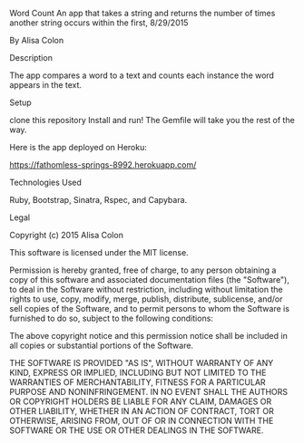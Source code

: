 Word Count
An app that takes a string and returns the number of times another string occurs within the first, 8/29/2015

By Alisa Colon

Description

The app compares a word to a text and counts each instance the word appears in the text.

Setup

clone this repository
Install and run!
The Gemfile will take you the rest of the way.

Here is the app deployed on Heroku:

https://fathomless-springs-8992.herokuapp.com/

Technologies Used

Ruby, Bootstrap, Sinatra, Rspec, and Capybara.

Legal

Copyright (c) 2015 Alisa Colon

This software is licensed under the MIT license.

Permission is hereby granted, free of charge, to any person obtaining a copy of this software and associated documentation files (the "Software"), to deal in the Software without restriction, including without limitation the rights to use, copy, modify, merge, publish, distribute, sublicense, and/or sell copies of the Software, and to permit persons to whom the Software is furnished to do so, subject to the following conditions:

The above copyright notice and this permission notice shall be included in all copies or substantial portions of the Software.

THE SOFTWARE IS PROVIDED "AS IS", WITHOUT WARRANTY OF ANY KIND, EXPRESS OR IMPLIED, INCLUDING BUT NOT LIMITED TO THE WARRANTIES OF MERCHANTABILITY, FITNESS FOR A PARTICULAR PURPOSE AND NONINFRINGEMENT. IN NO EVENT SHALL THE AUTHORS OR COPYRIGHT HOLDERS BE LIABLE FOR ANY CLAIM, DAMAGES OR OTHER LIABILITY, WHETHER IN AN ACTION OF CONTRACT, TORT OR OTHERWISE, ARISING FROM, OUT OF OR IN CONNECTION WITH THE SOFTWARE OR THE USE OR OTHER DEALINGS IN THE SOFTWARE.
